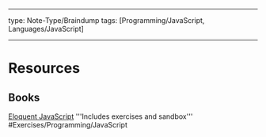 
---
type: Note-Type/Braindump
tags: [Programming/JavaScript, Languages/JavaScript]

---

# Resources

## Books

[Eloquent JavaScript](https://eloquentjavascript.net/#links:~:text=Other%20pages)
'''Includes exercises and sandbox'''
#Exercises/Programming/JavaScript

